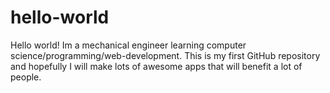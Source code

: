 # hello-world

Hello world! Im a mechanical engineer learning computer science/programming/web-development. This is my first GitHub repository and hopefully I will make lots of awesome apps that will benefit a lot of people. 
